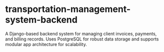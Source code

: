# transportation-management-system-backend
A Django-based backend system for managing client invoices, payments, and billing records. Uses PostgreSQL for robust data storage and supports modular app architecture for scalability.
